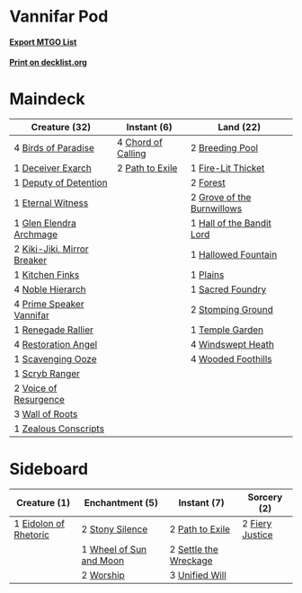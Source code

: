 # Vannifar Pod

#### [Export MTGO List](../collection/Vannifar%20Pod/Vannifar%20Pod.txt)
#### [Print on decklist.org](http://decklist.org/?deckmain=4%09Birds%20of%20Paradise%0A2%09Breeding%20Pool%0A4%09Chord%20of%20Calling%0A1%09Deceiver%20Exarch%0A1%09Deputy%20of%20Detention%0A1%09Eternal%20Witness%0A1%09Fire-Lit%20Thicket%0A2%09Forest%0A1%09Glen%20Elendra%20Archmage%0A2%09Grove%20of%20the%20Burnwillows%0A1%09Hall%20of%20the%20Bandit%20Lord%0A1%09Hallowed%20Fountain%0A2%09Kiki-Jiki,%20Mirror%20Breaker%0A1%09Kitchen%20Finks%0A4%09Noble%20Hierarch%0A2%09Path%20to%20Exile%0A1%09Plains%0A4%09Prime%20Speaker%20Vannifar%0A1%09Renegade%20Rallier%0A4%09Restoration%20Angel%0A1%09Sacred%20Foundry%0A1%09Scavenging%20Ooze%0A1%09Scryb%20Ranger%0A2%09Stomping%20Ground%0A1%09Temple%20Garden%0A2%09Voice%20of%20Resurgence%0A3%09Wall%20of%20Roots%0A4%09Windswept%20Heath%0A4%09Wooded%20Foothills%0A1%09Zealous%20Conscripts&deckside=1%09Eidolon%20of%20Rhetoric%0A2%09Fiery%20Justice%0A2%09Path%20to%20Exile%0A2%09Settle%20the%20Wreckage%0A2%09Stony%20Silence%0A3%09Unified%20Will%0A1%09Wheel%20of%20Sun%20and%20Moon%0A2%09Worship)
# Maindeck

|                                            Creature (32)                                            |                                         Instant (6)                                         |                                              Land (22)                                              |
|-----------------------------------------------------------------------------------------------------|---------------------------------------------------------------------------------------------|-----------------------------------------------------------------------------------------------------|
|4 [Birds of Paradise](http://gatherer.wizards.com/Pages/Card/Details.aspx?multiverseid=129906)       |4 [Chord of Calling](http://gatherer.wizards.com/Pages/Card/Details.aspx?multiverseid=383209)|2 [Breeding Pool](http://gatherer.wizards.com/Pages/Card/Details.aspx?multiverseid=97088)            |
|1 [Deceiver Exarch](http://gatherer.wizards.com/Pages/Card/Details.aspx?multiverseid=376301)         |2 [Path to Exile](http://gatherer.wizards.com/Pages/Card/Details.aspx?multiverseid=220511)   |1 [Fire-Lit Thicket](http://gatherer.wizards.com/Pages/Card/Details.aspx?multiverseid=409560)        |
|1 [Deputy of Detention](http://gatherer.wizards.com/Pages/Card/Details.aspx?multiverseid=457309)     |                                                                                             |2 [Forest](http://gatherer.wizards.com/Pages/Card/Details.aspx?multiverseid=129559)                  |
|1 [Eternal Witness](http://gatherer.wizards.com/Pages/Card/Details.aspx?multiverseid=51628)          |                                                                                             |2 [Grove of the Burnwillows](http://gatherer.wizards.com/Pages/Card/Details.aspx?multiverseid=130595)|
|1 [Glen Elendra Archmage](http://gatherer.wizards.com/Pages/Card/Details.aspx?multiverseid=157977)   |                                                                                             |1 [Hall of the Bandit Lord](http://gatherer.wizards.com/Pages/Card/Details.aspx?multiverseid=77924)  |
|2 [Kiki-Jiki, Mirror Breaker](http://gatherer.wizards.com/Pages/Card/Details.aspx?multiverseid=50321)|                                                                                             |1 [Hallowed Fountain](http://gatherer.wizards.com/Pages/Card/Details.aspx?multiverseid=97071)        |
|1 [Kitchen Finks](http://gatherer.wizards.com/Pages/Card/Details.aspx?multiverseid=370458)           |                                                                                             |1 [Plains](http://gatherer.wizards.com/Pages/Card/Details.aspx?multiverseid=129680)                  |
|4 [Noble Hierarch](http://gatherer.wizards.com/Pages/Card/Details.aspx?multiverseid=179434)          |                                                                                             |1 [Sacred Foundry](http://gatherer.wizards.com/Pages/Card/Details.aspx?multiverseid=405106)          |
|4 [Prime Speaker Vannifar](http://gatherer.wizards.com/Pages/Card/Details.aspx?multiverseid=457339)  |                                                                                             |2 [Stomping Ground](http://gatherer.wizards.com/Pages/Card/Details.aspx?multiverseid=405110)         |
|1 [Renegade Rallier](http://gatherer.wizards.com/Pages/Card/Details.aspx?multiverseid=423800)        |                                                                                             |1 [Temple Garden](http://gatherer.wizards.com/Pages/Card/Details.aspx?multiverseid=405112)           |
|4 [Restoration Angel](http://gatherer.wizards.com/Pages/Card/Details.aspx?multiverseid=240096)       |                                                                                             |4 [Windswept Heath](http://gatherer.wizards.com/Pages/Card/Details.aspx?multiverseid=405115)         |
|1 [Scavenging Ooze](http://gatherer.wizards.com/Pages/Card/Details.aspx?multiverseid=420783)         |                                                                                             |4 [Wooded Foothills](http://gatherer.wizards.com/Pages/Card/Details.aspx?multiverseid=405116)        |
|1 [Scryb Ranger](http://gatherer.wizards.com/Pages/Card/Details.aspx?multiverseid=118924)            |                                                                                             |                                                                                                     |
|2 [Voice of Resurgence](http://gatherer.wizards.com/Pages/Card/Details.aspx?multiverseid=368951)     |                                                                                             |                                                                                                     |
|3 [Wall of Roots](http://gatherer.wizards.com/Pages/Card/Details.aspx?multiverseid=220566)           |                                                                                             |                                                                                                     |
|1 [Zealous Conscripts](http://gatherer.wizards.com/Pages/Card/Details.aspx?multiverseid=240082)      |                                                                                             |                                                                                                     |


# Sideboard

|                                          Creature (1)                                          |                                         Enchantment (5)                                          |                                          Instant (7)                                           |                                       Sorcery (2)                                        |
|------------------------------------------------------------------------------------------------|--------------------------------------------------------------------------------------------------|------------------------------------------------------------------------------------------------|------------------------------------------------------------------------------------------|
|1 [Eidolon of Rhetoric](http://gatherer.wizards.com/Pages/Card/Details.aspx?multiverseid=380409)|2 [Stony Silence](http://gatherer.wizards.com/Pages/Card/Details.aspx?multiverseid=247425)        |2 [Path to Exile](http://gatherer.wizards.com/Pages/Card/Details.aspx?multiverseid=220511)      |2 [Fiery Justice](http://gatherer.wizards.com/Pages/Card/Details.aspx?multiverseid=376332)|
|                                                                                                |1 [Wheel of Sun and Moon](http://gatherer.wizards.com/Pages/Card/Details.aspx?multiverseid=146740)|2 [Settle the Wreckage](http://gatherer.wizards.com/Pages/Card/Details.aspx?multiverseid=435186)|                                                                                          |
|                                                                                                |2 [Worship](http://gatherer.wizards.com/Pages/Card/Details.aspx?multiverseid=25553)               |3 [Unified Will](http://gatherer.wizards.com/Pages/Card/Details.aspx?multiverseid=193456)       |                                                                                          |

